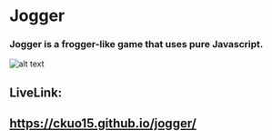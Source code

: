 # Jogger

### Jogger is a frogger-like game that uses pure Javascript.
![alt text][logo]

[logo]: https://github.com/ckuo15/jogger/blob/master/dist/gameplay.png "Logo Title Text 2"

## LiveLink:

## https://ckuo15.github.io/jogger/
